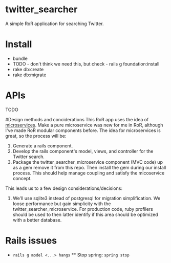 # twitter_searcher
A simple RoR application for searching Twitter.

# Install
* bundle
* TODO - don't think we need this, but check - rails g foundation:install
* rake db:create
* rake db:migrate

# APIs
TODO

#Design methods and conciderations
This RoR app uses the idea of
[microservices](http://martinfowler.com/articles/microservices.html). Make a
pure microservice was new for me in RoR, although I've made RoR modular
components before. The idea for microservices is great, so the process will be:

1. Generate a rails component.
2. Develop the rails component's model, views, and controller for the Twitter
search.
3. Package the twitter_searcher_microservice component (MVC code) up as a gem remove it from
this repo. Then install the gem during our install process. This should help
manage coupling and satisfy the micoservice concept.

This leads us to a few design considerations/decisions:

1. We'll use sqlite3 instead of postgresql for migration simplification. We
loose performance but gain simplicity with the twitter_searcher_microservice.
For production code, ruby profilers should be used to then latter identify if
this area should be optimized with a better database.

# Rails issues
* `rails g model <...> hangs`
** Stop spring: `spring stop`